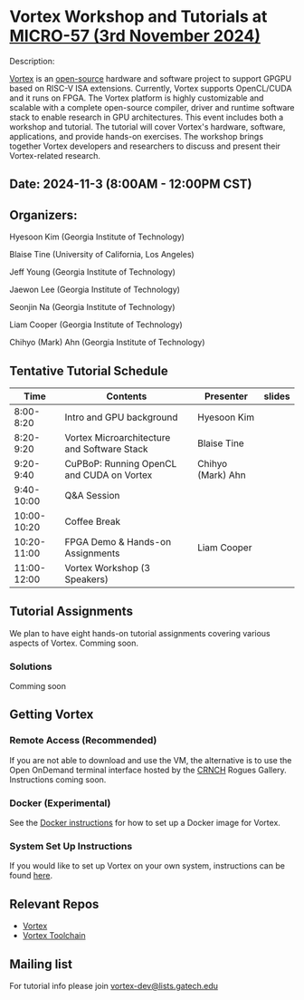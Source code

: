 # Vortex Workshop and Tutorials at [MICRO-57 (3rd November 2024)](https://microarch.org/micro57/index.php)

Description:

[Vortex](http://vortex.cc.gatech.edu/) is an [open-source](https://github.com/vortexgpgpu/) hardware and software project to support GPGPU based on RISC-V ISA extensions. Currently, Vortex supports OpenCL/CUDA and it runs on FPGA. The Vortex platform is highly customizable and scalable with a complete open-source compiler, driver and runtime software stack to enable research in GPU architectures. This event includes both a workshop and tutorial. The tutorial will cover Vortex's hardware, software, applications, and provide hands-on exercises. The workshop brings together Vortex developers and researchers to discuss and present their Vortex-related research.

## Date: 2024-11-3 (8:00AM - 12:00PM CST)

## Organizers:

Hyesoon Kim (Georgia Institute of Technology)

Blaise Tine (University of California, Los Angeles)

Jeff Young (Georgia Institute of Technology)

Jaewon Lee (Georgia Institute of Technology)

Seonjin Na (Georgia Institute of Technology)

Liam Cooper (Georgia Institute of Technology)

Chihyo (Mark) Ahn (Georgia Institute of Technology)

## Tentative Tutorial Schedule

| Time        | Contents                                    | Presenter         | slides |
|-------------|---------------------------------------------|-------------------|--------|
| 8:00-8:20   | Intro and GPU background                    | Hyesoon Kim       |        |
| 8:20-9:20   | Vortex Microarchitecture and Software Stack | Blaise Tine       |        |
| 9:20-9:40   | CuPBoP: Running OpenCL and CUDA on Vortex   | Chihyo (Mark) Ahn |        |
| 9:40-10:00  | Q&A Session                                 |                   |        |
| 10:00-10:20 | Coffee Break                                |                   |        |
| 10:20-11:00 | FPGA Demo & Hands-on Assignments            | Liam Cooper       |        |
| 11:00-12:00 | Vortex Workshop (3 Speakers)                |                   |        |

## Tutorial Assignments

We plan to have eight hands-on tutorial assignments covering various aspects of Vortex. Comming soon.

### Solutions
Comming soon

## Getting Vortex

### Remote Access (Recommended)
If you are not able to download and use the VM, the alternative is to use the Open OnDemand terminal interface hosted by the [CRNCH](https://crnch.gatech.edu/) Rogues Gallery. Instructions coming soon.

### Docker (Experimental)
See the [Docker instructions](./docker/README.md) for how to set up a Docker image for Vortex.


### System Set Up Instructions
If you would like to set up Vortex on your own system, instructions can be found [here](https://github.com/vortexgpgpu/vortex/blob/master/docs/install_vortex.md).

## Relevant Repos

* [Vortex](https://github.com/vortexgpgpu/vortex)
* [Vortex Toolchain](https://github.com/vortexgpgpu/vortex-toolchain-prebuilt)

## Mailing list
For tutorial info please join vortex-dev@lists.gatech.edu 

